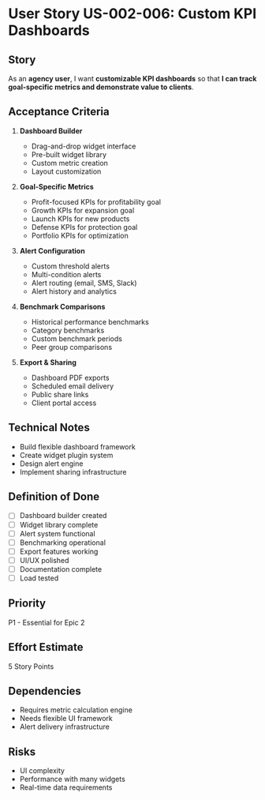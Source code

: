 # User Story US-002-006: Custom KPI Dashboards

## Story
As an **agency user**, I want **customizable KPI dashboards** so that **I can track goal-specific metrics and demonstrate value to clients**.

## Acceptance Criteria
1. **Dashboard Builder**
   - Drag-and-drop widget interface
   - Pre-built widget library
   - Custom metric creation
   - Layout customization

2. **Goal-Specific Metrics**
   - Profit-focused KPIs for profitability goal
   - Growth KPIs for expansion goal
   - Launch KPIs for new products
   - Defense KPIs for protection goal
   - Portfolio KPIs for optimization

3. **Alert Configuration**
   - Custom threshold alerts
   - Multi-condition alerts
   - Alert routing (email, SMS, Slack)
   - Alert history and analytics

4. **Benchmark Comparisons**
   - Historical performance benchmarks
   - Category benchmarks
   - Custom benchmark periods
   - Peer group comparisons

5. **Export & Sharing**
   - Dashboard PDF exports
   - Scheduled email delivery
   - Public share links
   - Client portal access

## Technical Notes
- Build flexible dashboard framework
- Create widget plugin system
- Design alert engine
- Implement sharing infrastructure

## Definition of Done
- [ ] Dashboard builder created
- [ ] Widget library complete
- [ ] Alert system functional
- [ ] Benchmarking operational
- [ ] Export features working
- [ ] UI/UX polished
- [ ] Documentation complete
- [ ] Load tested

## Priority
P1 - Essential for Epic 2

## Effort Estimate
5 Story Points

## Dependencies
- Requires metric calculation engine
- Needs flexible UI framework
- Alert delivery infrastructure

## Risks
- UI complexity
- Performance with many widgets
- Real-time data requirements